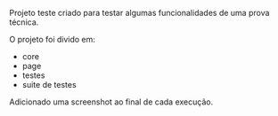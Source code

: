 
Projeto teste criado para testar algumas funcionalidades de uma prova técnica.

O projeto foi divido em:
* core
* page
* testes
* suite de testes

Adicionado uma screenshot ao final de cada execução. 
